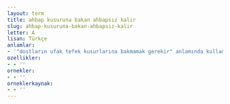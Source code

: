 ```yaml
---
layout: term
title: ahbap kusuruna bakan ahbapsız kalır
slug: ahbap-kusuruna-bakan-ahbapsiz-kalir
letter: A
lisan: Türkçe
anlamlar:
- '"dostların ufak tefek kusurlarına bakmamak gerekir" anlamında kullanılan bir söz'
ozellikler:
- - ''
ornekler:
- - ''
orneklerkaynak:
- - ''
---
```


